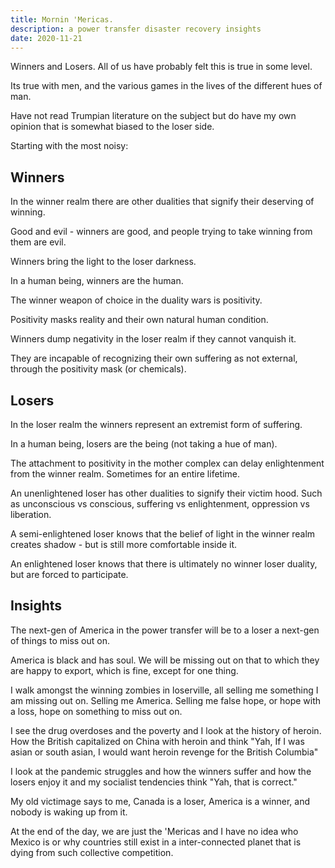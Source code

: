 ```yaml
---
title: Mornin 'Mericas.
description: a power transfer disaster recovery insights
date: 2020-11-21
---
```


Winners and Losers.  All of us have probably felt this is true in some level.

Its true with men, and the various games in the lives of the different hues of man.

Have not read Trumpian literature on the subject but do have my own opinion that is somewhat biased to the loser side.

Starting with the most noisy:

## Winners

In the winner realm there are other dualities that signify their deserving of winning.

Good and evil - winners are good, and people trying to take winning from them are evil.

Winners bring the light to the loser darkness.

In a human being, winners are the human.

The winner weapon of choice in the duality wars is positivity. 

Positivity masks reality and their own natural human condition.

Winners dump negativity in the loser realm if they cannot vanquish it.

They are incapable of recognizing their own suffering as not external, through the positivity mask (or chemicals).

## Losers

In the loser realm the winners represent an extremist form of suffering.

In a human being, losers are the being (not taking a hue of man).

The attachment to positivity in the mother complex can delay enlightenment from the winner realm.  Sometimes for an entire lifetime.

An unenlightened loser has other dualities to signify their victim hood. Such as unconscious vs conscious, suffering vs enlightenment, oppression vs liberation.

A semi-enlightened loser knows that the belief of light in the winner realm creates shadow - but is still more comfortable inside it.

An enlightened loser knows that there is ultimately no winner loser duality, but are forced to participate.

## Insights

The next-gen of America in the power transfer will be to a loser a next-gen of things to miss out on.

America is black and has soul. We will be missing out on that to which they are happy to export, which is fine, except for one thing.

I walk amongst the winning zombies in loserville, all selling me something I am missing out on.  Selling me America.  Selling me false hope, or hope with a loss, hope on something to miss out on.

I see the drug overdoses and the poverty and I look at the history of heroin.  How the British capitalized on China with heroin and think "Yah, If I was asian or south asian, I would want heroin revenge for the British Columbia"

I look at the pandemic struggles and how the winners suffer and how the losers enjoy it and my socialist tendencies think "Yah, that is correct."

My old victimage says to me, Canada is a loser, America is a winner, and nobody is waking up from it.

At the end of the day, we are just the 'Mericas and I have no idea who Mexico is or why countries still exist in a inter-connected planet that is dying from such collective competition.
